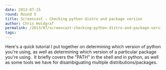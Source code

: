 ```yaml
---
date: 2013-07-15
round: Round 5
title: Screencast – Checking python distro and package version
author: Chris Holdgraf
permalink: /2013/07/screencast-checking-python-distro-and-package-version/
tags:
---
```

Here's a quick tutorial I put together on determining which version of python you're using, as well as determining which version of a particular package you're using.  It briefly covers the "PATH" in the shell and in python, as well as some tools we have for disambiguating multiple distributions/packages.
